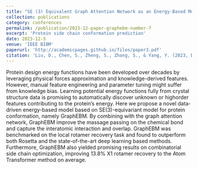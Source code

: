 ```yaml
---
title: "SE (3) Equivalent Graph Attention Network as an Energy-Based Model for Protein Side Chain Conformation"
collection: publications
category: conferences
permalink: /publication/2023-12-paper-graphebm-number-7
excerpt: 'Protein side chain conformation prediction'
date: 2023-12-5
venue: 'IEEE BIBM'
paperurl: 'http://academicpages.github.io/files/paper3.pdf'
citation: 'Liu, D., Chen, S., Zheng, S., Zhang, S., & Yang, Y. (2023, December). SE (3) Equivalent Graph Attention Network as an Energy-Based Model for Protein Side Chain Conformation. In 2023 IEEE International Conference on Bioinformatics and Biomedicine (BIBM) (pp. 120-123). IEEE.'
---
```


Protein design energy functions have been developed over decades by leveraging physical forces approximation and knowledge-derived features. However, manual feature engineering and parameter tuning might suffer from knowledge bias. Learning potential energy functions fully from crystal structure data is promising to automatically discover unknown or highorder features contributing to the protein’s energy. Here we propose a novel data-driven energy-based model based on SE(3)-equivariant model for protein conformation, namely GraphEBM. By combining with the graph attention network, GraphEBM improve the massage passing on the chemical bond and capture the interatomic interaction and overlap. GraphEBM was benchmarked on the local rotamer recovery task and found to outperform both Rosetta and the state-of-the-art deep learning based methods. Furthermore, GraphEBM also yielded promising results on combinatorial side chain optimization, improving 13.8% X1 rotamer recovery to the Atom Transformer method on average.
